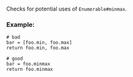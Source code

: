 Checks for potential uses of `Enumerable#minmax`.

### Example:

    # bad
    bar = [foo.min, foo.max]
    return foo.min, foo.max

    # good
    bar = foo.minmax
    return foo.minmax